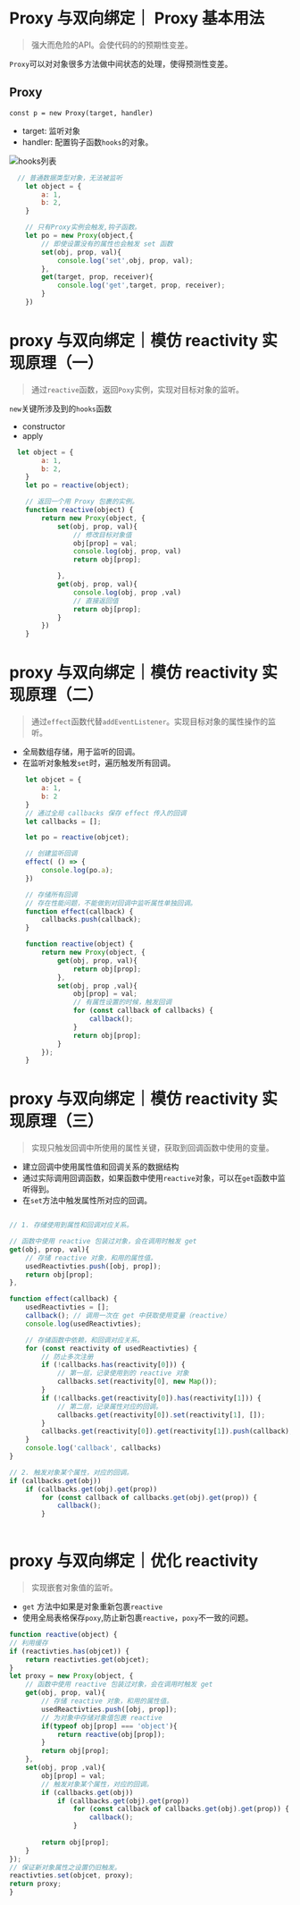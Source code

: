 # Proxy 与双向绑定｜ Proxy 基本用法
>强大而危险的API。会使代码的的预期性变差。

`Proxy`可以对对象很多方法做中间状态的处理，使得预测性变差。

## Proxy 

`const p = new Proxy(target, handler)`

* target: 监听对象
* handler: 配置钩子函数`hooks`的对象。

![hooks列表](https://developer.mozilla.org/zh-CN/docs/Web/JavaScript/Reference/Global_Objects/Proxy)

```js
  // 普通数据类型对象，无法被监听
    let object = {
        a: 1,
        b: 2,
    }

    // 只有Proxy实例会触发,钩子函数。
    let po = new Proxy(object,{
        // 即使设置没有的属性也会触发 set 函数
        set(obj, prop, val){
            console.log('set',obj, prop, val);
        },
        get(target, prop, receiver){
            console.log('get',target, prop, receiver);
        }
    })
```


# proxy 与双向绑定｜模仿 reactivity 实现原理（一）

> 通过`reactive`函数，返回`Poxy`实例，实现对目标对象的监听。

`new`关键所涉及到的`hooks`函数
* constructor
* apply

```js
  let object = {
        a: 1,
        b: 2,
    }
    let po = reactive(object);

    // 返回一个用 Proxy 包裹的实例。
    function reactive(object) {
        return new Proxy(object, {
            set(obj, prop, val){
                // 修改目标对象值
                obj[prop] = val;
                console.log(obj, prop, val)
                return obj[prop];

            },
            get(obj, prop, val){
                console.log(obj, prop ,val)
                // 直接返回值
                return obj[prop];
            }
        })
    }
```

# proxy 与双向绑定｜模仿 reactivity 实现原理（二）

> 通过`effect`函数代替`addEventListener`。实现目标对象的属性操作的监听。

* 全局数组存储，用于监听的回调。
* 在监听对象触发`set`时，遍历触发所有回调。

```js
    let objcet = {
        a: 1,
        b: 2
    }
    // 通过全局 callbacks 保存 effect 传入的回调
    let callbacks = [];

    let po = reactive(objcet);

    // 创建监听回调
    effect( () => {
        console.log(po.a);
    })

    // 存储所有回调
    // 存在性能问题，不能做到对回调中监听属性单独回调。
    function effect(callback) {
        callbacks.push(callback);
    }

    function reactive(object) {
        return new Proxy(object, {
            get(obj, prop, val){
                return obj[prop];
            },
            set(obj, prop ,val){
                obj[prop] = val;
                // 有属性设置的时候，触发回调
                for (const callback of callbacks) {
                    callback();
                }
                return obj[prop];
            }
        });
    }
```

# proxy 与双向绑定｜模仿 reactivity 实现原理（三）

>实现只触发回调中所使用的属性关键，获取到回调函数中使用的变量。

* 建立回调中使用属性值和回调关系的数据结构
* 通过实际调用回调函数，如果函数中使用`reactive`对象，可以在`get`函数中监听得到。
* 在`set`方法中触发属性所对应的回调。


```js

// 1. 存储使用到属性和回调对应关系。

// 函数中使用 reactive 包装过对象，会在调用时触发 get
get(obj, prop, val){
    // 存储 reactive 对象，和用的属性值。
    usedReactivties.push([obj, prop]);
    return obj[prop];
},

function effect(callback) {
    usedReactivties = [];
    callback(); // 调用一次在 get 中获取使用变量（reactive）
    console.log(usedReactivties);

    // 存储函数中依赖，和回调对应关系。
    for (const reactivity of usedReactivties) {
        // 防止多次注册
        if (!callbacks.has(reactivity[0])) {
            // 第一层，记录使用到的 reactive 对象
            callbacks.set(reactivity[0], new Map());
        }
        if (!callbacks.get(reactivity[0]).has(reactivity[1])) {
            // 第二层，记录属性对应的回调。
            callbacks.get(reactivity[0]).set(reactivity[1], []);
        }
        callbacks.get(reactivity[0]).get(reactivity[1]).push(callback);
    }
    console.log('callback', callbacks)
}

// 2. 触发对象某个属性，对应的回调。
if (callbacks.get(obj))
    if (callbacks.get(obj).get(prop)) 
        for (const callback of callbacks.get(obj).get(prop)) {
            callback();
        }
                
```

# proxy 与双向绑定｜优化 reactivity

> 实现嵌套对象值的监听。

* `get` 方法中如果是对象重新包裹`reactive`
* 使用全局表格保存`poxy`,防止新包裹`reactive`，`poxy`不一致的问题。


```js
function reactive(object) {
// 利用缓存
if (reactivties.has(objcet)) {
    return reactivties.get(objcet);
}
let proxy = new Proxy(object, {
    // 函数中使用 reactive 包装过对象，会在调用时触发 get
    get(obj, prop, val){
        // 存储 reactive 对象，和用的属性值。
        usedReactivties.push([obj, prop]);
        // 为对象中存储对象值包裹 reactive
        if(typeof obj[prop] === 'object'){
            return reactive(obj[prop]);
        }
        return obj[prop];
    },
    set(obj, prop ,val){
        obj[prop] = val;
        // 触发对象某个属性，对应的回调。
        if (callbacks.get(obj))
            if (callbacks.get(obj).get(prop)) 
                for (const callback of callbacks.get(obj).get(prop)) {
                    callback();
                }
        
        return obj[prop];
    }
});
// 保证新对象属性之设置仍旧触发。
reactivties.set(objcet, proxy);
return proxy;
}
```
